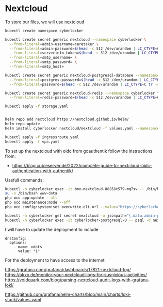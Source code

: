 # Nextcloud

To store our files, we will use nextcloud

``` bash
kubectl create namespace cyberlocker

kubectl create secret generic nextcloud --namespace cyberlocker \
  --from-literal=admin-username=caretaker \
  --from-literal=admin-password=$(head -c 512 /dev/urandom | LC_CTYPE=C tr -cd 'a-zA-Z0-9' | head -c 64) \
  --from-literal=serverinfo_token=$(head -c 512 /dev/urandom | LC_CTYPE=C tr -cd 'a-zA-Z0-9' | head -c 64) \
  --from-literal=smtp_username= \
  --from-literal=smtp_password= \
  --from-literal=smtp_host=

kubectl create secret generic nextcloud-postgresql-database --namespace cyberlocker \
  --from-literal=postgres-password=$(head -c 512 /dev/urandom | LC_CTYPE=C tr -cd 'a-zA-Z0-9' | head -c 64) \
  --from-literal=password=$(head -c 512 /dev/urandom | LC_CTYPE=C tr -cd 'a-zA-Z0-9' | head -c 64)

kubectl create secret generic nextcloud-redis --namespace cyberlocker \
  --from-literal=redis-password=$(head -c 512 /dev/urandom | LC_CTYPE=C tr -cd 'a-zA-Z0-9' | head -c 64) 

kubectl apply -f storage.yaml


helm repo add nextcloud https://nextcloud.github.io/helm/
helm repo update
helm install cyberlocker nextcloud/nextcloud -f values.yaml --namespace cyberlocker --version 7.0.2

kubectl apply -f ingressroute.yaml
kubectl apply -f vpa.yaml
```

To set up the nextcloud with oidc from goauthentik follow the instructions from:

* https://blog.cubieserver.de/2022/complete-guide-to-nextcloud-oidc-authentication-with-authentik/


Usefull commands:

```sh
kubectl -n cyberlocker exec -it box-nextcloud-88858c579-mq7sv -- /bin/bash
su -s /bin/bash www-data
php occ app:update --all
php occ maintenance:mode --off 
php occ config:system:set overwrite.cli.url --value="https://cyberlocker.anagno.dev"

kubectl -n cyberlocker get secret nextcloud -o jsonpath="{.data.admin-password}" | base64 -d
kubectl -n cyberlocker exec -it cyberlocker-postgresql-0 -- psql -d nextcloud -U nextcloud
```

I will have to update the deployment to include 

```
dnsConfig:
  options:
    - name: ndots
      value: "1"
```

For the deployment to have access to the internet


https://grafana.com/grafana/dashboards/17821-nextcloud-log/
https://okxo.de/monitor-your-nextcloud-logs-for-suspicious-activities/
https://voidquark.com/blog/parsing-nextcloud-audit-logs-with-grafana-loki/

https://github.com/grafana/helm-charts/blob/main/charts/loki-stack/values.yaml
